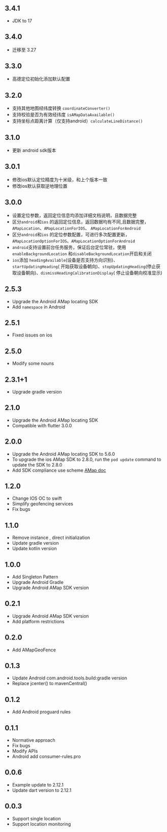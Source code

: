 ## 3.4.1

* JDK to 17

## 3.4.0

* 迁移至 3.27

## 3.3.0

* 高德定位初始化添加默认配置

## 3.2.0

* 支持其他地图经纬度转换 `coordinateConverter()`
* 支持校验是否为有效经纬度 `isAMapDataAvailable()`
* 支持坐标点距离计算（仅支持android）`calculateLineDistance()`

## 3.1.0

* 更新 android sdk版本

## 3.0.1

* 修改ios默认定位精度为十米级，和上个版本一致
* 修改ios默认获取逆地理位置

## 3.0.0

* 设置定位参数，返回定位信息均添加详细文档说明，且数据完整
* 区分`android`和`ios`
  的返回定位信息，返回数据均有不同,且数据完整，`AMapLocation`、`AMapLocationForIOS`、
  `AMapLocationForAndroid`
* 区分`android`和`ios`
  的定位参数配置，可进行多次配置更新，`AMapLocationOptionForIOS`、`AMapLocationOptionForAndroid`
* `android`支持设置前台任务服务，保证后台定位常驻，使用`enableBackgroundLocation`
  和`disableBackgroundLocation`开启和关闭
* `ios`添加 `headingAvailable`(设备是否支持方向识别)、`startUpdatingHeading`(
  开始获取设备朝向)、`stopUpdatingHeading`(停止获取设备朝向)、`dismissHeadingCalibrationDisplay`(
  停止设备朝向校准显示)

## 2.5.3

* Upgrade the Android AMap locating SDK
* Add `namespace` in Android

## 2.5.1

* Fixed issues on ios

## 2.5.0

* Modify some nouns

## 2.3.1+1

* Upgrade gradle version

## 2.1.0

* Upgrade the Android AMap locating SDK
* Compatible with flutter 3.0.0

## 2.0.0

* Upgrade the Android AMap locating SDK to 5.6.0
* To upgrade the ios AMap SDK to 2.8.0, run the `pod update` command to update the SDK to 2.8.0
* Add SDK compliance use scheme [AMap doc](https://lbs.amap.com/news/sdkhgsy)

## 1.2.0

* Change IOS OC to swift
* Simplify geofencing services
* Fix bugs

## 1.1.0

* Remove instance , direct initialization
* Update gradle version
* Update kotlin version

## 1.0.0

* Add Singleton Pattern
* Upgrade Android Gradle
* Upgrade Android AMap SDK version

## 0.2.1

* Upgrade Android AMap SDK version
* Add platform restrictions

## 0.2.0

* Add AMapGeoFence

## 0.1.3

* Update Android com.android.tools.build:gradle version
* Replace jcenter() to mavenCentral()

## 0.1.2

* Add Android proguard rules

## 0.1.1

* Normative approach
* Fix bugs
* Modify APIs
* Android add consumer-rules.pro

## 0.0.6

* Example update to 2.12.1
* Update dart version to 2.12.1

## 0.0.3

* Support single location
* Support location monitoring